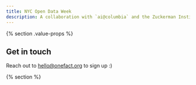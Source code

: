 ```yaml
---
title: NYC Open Data Week
description: A collaboration with `ai@columbia` and the Zuckerman Institute
---
```


{% section .value-props %}

## Get in touch

Reach out to hello@onefact.org to sign up :)



{% section %}
